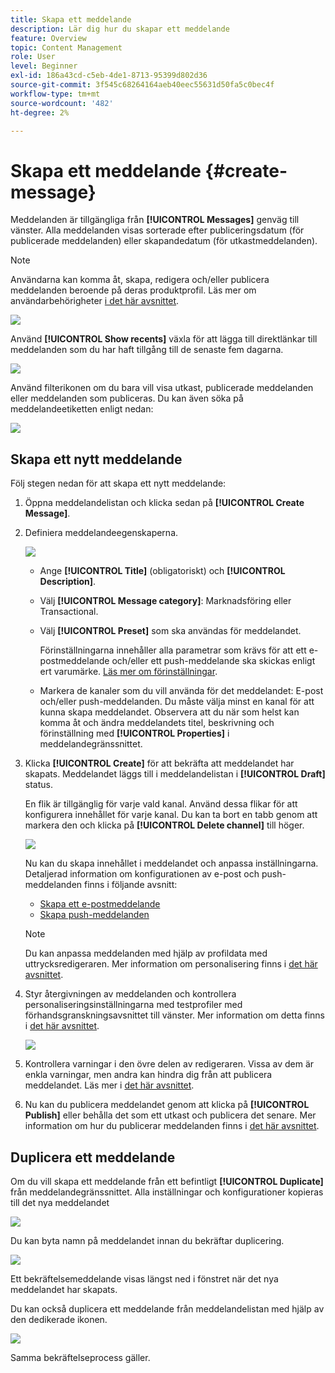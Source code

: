 ```yaml
---
title: Skapa ett meddelande
description: Lär dig hur du skapar ett meddelande
feature: Overview
topic: Content Management
role: User
level: Beginner
exl-id: 186a43cd-c5eb-4de1-8713-95399d802d36
source-git-commit: 3f545c68264164aeb40eec55631d50fa5c0bec4f
workflow-type: tm+mt
source-wordcount: '482'
ht-degree: 2%

---
```


# Skapa ett meddelande {#create-message}

Meddelanden är tillgängliga från **[!UICONTROL Messages]** genväg till vänster. Alla meddelanden visas sorterade efter publiceringsdatum (för publicerade meddelanden) eller skapandedatum (för utkastmeddelanden).

>[!NOTE]
>
>Användarna kan komma åt, skapa, redigera och/eller publicera meddelanden beroende på deras produktprofil. Läs mer om användarbehörigheter [i det här avsnittet](administration/permissions.md).

![](assets/messages-list.png)

Använd **[!UICONTROL Show recents]** växla för att lägga till direktlänkar till meddelanden som du har haft tillgång till de senaste fem dagarna.

![](assets/show-recent-messages.png)

Använd filterikonen om du bara vill visa utkast, publicerade meddelanden eller meddelanden som publiceras. Du kan även söka på meddelandeetiketten enligt nedan:

![](assets/filter-messages.png)

## Skapa ett nytt meddelande

Följ stegen nedan för att skapa ett nytt meddelande:

1. Öppna meddelandelistan och klicka sedan på **[!UICONTROL Create Message]**.

1. Definiera meddelandeegenskaperna.

   ![](assets/create-message-properties.png)

   * Ange **[!UICONTROL Title]** (obligatoriskt) och **[!UICONTROL Description]**.

   * Välj **[!UICONTROL Message category]**: Marknadsföring eller Transactional.

   * Välj **[!UICONTROL Preset]** som ska användas för meddelandet.

      Förinställningarna innehåller alla parametrar som krävs för att ett e-postmeddelande och/eller ett push-meddelande ska skickas enligt ert varumärke. [Läs mer om förinställningar](configuration/message-presets.md).

   * Markera de kanaler som du vill använda för det meddelandet: E-post och/eller push-meddelanden. Du måste välja minst en kanal för att kunna skapa meddelandet.
   Observera att du när som helst kan komma åt och ändra meddelandets titel, beskrivning och förinställning med **[!UICONTROL Properties]** i meddelandegränssnittet.

1. Klicka **[!UICONTROL Create]** för att bekräfta att meddelandet har skapats. Meddelandet läggs till i meddelandelistan i **[!UICONTROL Draft]** status.

   En flik är tillgänglig för varje vald kanal. Använd dessa flikar för att konfigurera innehållet för varje kanal. Du kan ta bort en tabb genom att markera den och klicka på **[!UICONTROL Delete channel]** till höger.

   ![](assets/create-messages-content.png)

   Nu kan du skapa innehållet i meddelandet och anpassa inställningarna. Detaljerad information om konfigurationen av e-post och push-meddelanden finns i följande avsnitt:

   * [Skapa ett e-postmeddelande](create-email.md)
   * [Skapa push-meddelanden](create-push.md)

   >[!NOTE]
   >   
   >Du kan anpassa meddelanden med hjälp av profildata med uttrycksredigeraren. Mer information om personalisering finns i [det här avsnittet](personalization/personalize.md).

1. Styr återgivningen av meddelanden och kontrollera personaliseringsinställningarna med testprofiler med förhandsgranskningsavsnittet till vänster. Mer information om detta finns i [det här avsnittet](preview.md).

   ![](assets/messages-simple-preview.png)

1. Kontrollera varningar i den övre delen av redigeraren.  Vissa av dem är enkla varningar, men andra kan hindra dig från att publicera meddelandet. Läs mer i [det här avsnittet](alerts.md).

1. Nu kan du publicera meddelandet genom att klicka på **[!UICONTROL Publish]** eller behålla det som ett utkast och publicera det senare. Mer information om hur du publicerar meddelanden finns i [det här avsnittet](publish-manage-message.md).

## Duplicera ett meddelande

Om du vill skapa ett meddelande från ett befintligt **[!UICONTROL Duplicate]** från meddelandegränssnittet. Alla inställningar och konfigurationer kopieras till det nya meddelandet

![](assets/message-duplicate.png)

Du kan byta namn på meddelandet innan du bekräftar duplicering.

![](assets/message-duplicate-confirm.png)

Ett bekräftelsemeddelande visas längst ned i fönstret när det nya meddelandet har skapats.

Du kan också duplicera ett meddelande från meddelandelistan med hjälp av den dedikerade ikonen.

![](assets/message-duplicate-from-list.png)

Samma bekräftelseprocess gäller.
